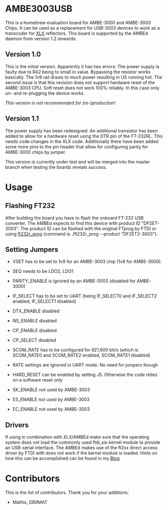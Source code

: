 # AMBE3003USB

This is a homebrew evaluation board for AMBE-3000 and AMBE-3003 Chips. It can be used as a replacement for USB-3003 devices to work as a transcoder for [XLX](https://github.com/LX3JL/xlxd) reflectors. This board is supported by the AMBEd daemon from version 1.2 onwards.

## Version 1.0

This is the initial version. Apparently it has two errors: The power supply is faulty due to R42 being to small in value. Bypassing the resistor works basically. The 1v9 rail draws to much power resulting in U5 running hot. 
The second issue is that this revision does not support hardware reset of the AMBE-3003 CPU. Soft reset does not work 100% reliably. In this case only un- and re-plugging the device works.

*This version is not recommended for (re-)production!*

## Version 1.1

The power supply has been redesigned. An additional transistor has been added to allow for a hardware reset using the DTR pin of the FT-232RL. This needs code changes in the XLX code. Additionally there have been added some more pins to the pin header that allow for configuring parity for AMBE-3000 chips by jumper.

This version is currently under test and will be merged into the master branch when testing the boards reveals success.

# Usage

## Flashing FT232

After building the board you have to flash the onboard FT-232 USB converter. The AMBEd expects to find this device with product ID "DF2ET-3003". The product ID can be flashed with the original FTprog by FTDI or using [ft232r_prog](http://rtr.ca/ft232r/) (command is ./ft232r_prog --product "DF2ET2-3003").

## Setting Jumpers

* VSET has to be set to 1v9 for an AMBE-3003 chip (1v8 for AMBE-3000).
* SEQ needs to be LDO2, LDO1
* PARITY_ENABLE is ignored by an AMBE-3003 (disabled for AMBE-3000)
* IF_SELECT has to be set to UART (being IF_SELECT0 and IF_SELECT2 enabled, IF_SELECT1 disabled)
* DTX_ENABLE disabled
* NS_ENABLE disabled
* CP_ENABLE disabled
* CP_SELECT disabled
* SCOM_RATE has to be configured for 921,600 bit/s (which is SCOM_RATE0 and SCOM_RATE2 enabled, SCOM_RATE1 disabled)
* RATE settings are ignored in UART mode. No need for jumpers though

* HARD_RESET can be enabled by setting J5. Otherwise the code relies on a software reset only

* SK_ENABLE not used by AMBE-3003
* ES_ENABLE not used by AMBE-3003
* EC_ENABLE not used by AMBE-3003

## Drivers

If using in combination with XLX/AMBEd make sure that the operating system does not load the commonly used ftdi_sio kernel module to provide an USB-serial interface. The AMBEd makes use of the ft2xx direct access driver by FTDI with does not work if the kernel module is loaded. Hints on how this can be accomplished can be found in my [Blog](https://www.florian-wolters.de/blog/2017/08/18/excluding-ft-232-from-ftdi-sio-driver/).

# Contributors

This is the list of contributors. Thank you for your additions:

* Mathis, DB9MAT

